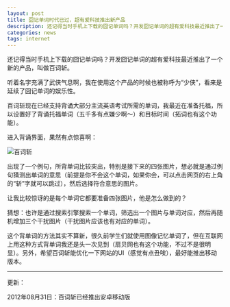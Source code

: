 ```yaml
---
layout: post
title: 囧记单词时代已过，超有爱科技推出新产品
description: 还记得当时手机上下载的囧记单词吗？开发囧记单词的超有爱科技最近推出了一个新的产品，叫做百词斩。听着名字充满了武侠气息啊，我在使用这个产品的时候也被称呼为“少侠”，看来是延续了囧记单词的娱乐性。
categories: news
tags: internet
---
```

还记得当时手机上下载的囧记单词吗？开发囧记单词的超有爱科技最近推出了一个新的产品，叫做百词斩。

听着名字充满了武侠气息啊，我在使用这个产品的时候也被称呼为“少侠”，看来是延续了囧记单词的娱乐性。

百词斩现在已经支持背诵大部分主流英语考试所需的单词，我最近在准备托福，所以设置好了背诵托福单词（五千多有点嫌少啊～）和目标时间（拓词也有这个功能）。

进入背诵界面，果然有点惊喜啊：

![百词斩](http://pic.yupoo.com/perrydu/Ce5zU13n/F00dS.jpg)

出现了一个例句，所背单词比较突出，特别是接下来的四张图片，想必就是通过例句猜测出单词的意思（前提是你不会这个单词，如果你会，可以点击网页的右上角的“斩”字就可以跳过），然后选择符合意思的图片。

让我比较惊讶的是每个单词它都要准备四张图片，他是怎么做到的？

猜想：也许是通过搜索引擎搜索一个单词，筛选出一个图片与单词对应，然后再随机增加三个干扰图片（干扰图片应该也有对应的单词）。

这个背单词的方法其实不算新，很久前学生们就使用图像记忆单词了，但在互联网上用这种方式背单词我还是头一次见到（扇贝网也有这个功能，不过不是很明显）。另外，希望百词斩能优化一下网站的UI（感觉有点丑唉），最好能推出移动版本。

---
更新：

2012年08月31日：百词斩已经推出安卓移动版